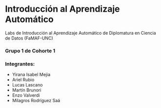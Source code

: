 # Introducción al Aprendizaje Automático
Labs de Introducción al Aprendizaje Automático de Diplomatura en Ciencia de Datos (FaMAF-UNC)

### Grupo 1 de Cohorte 1

### Integrantes:
- Yirana Isabel Mejia
- Ariel Rubio
- Lucas Lascano
- Martín Brunori
- Enzo Valverdi
- Milagros Rodríguez Saá
